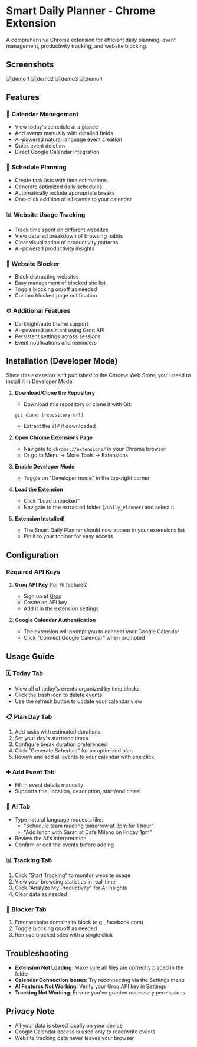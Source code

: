 # Smart Daily Planner - Chrome Extension

A comprehensive Chrome extension for efficient daily planning, event management, productivity tracking, and website blocking.

## Screenshots
![demo 1](https://github.com/user-attachments/assets/f2fe4508-45eb-4b9e-bb73-c6606acbe210)
![demo2](https://github.com/user-attachments/assets/7b04a756-0138-469b-97a7-3ed69be53595)
![demo3 ](https://github.com/user-attachments/assets/663d3b46-a418-46f5-8865-933a890248b6)
![demo4](https://github.com/user-attachments/assets/299a51aa-52f1-4a78-945e-59c6bbd4b28f)


## Features

### 📅 Calendar Management
- View today's schedule at a glance
- Add events manually with detailed fields
- AI-powered natural language event creation
- Quick event deletion
- Direct Google Calendar integration

### 📝 Schedule Planning
- Create task lists with time estimations
- Generate optimized daily schedules
- Automatically include appropriate breaks
- One-click addition of all events to your calendar

### 📊 Website Usage Tracking
- Track time spent on different websites
- View detailed breakdown of browsing habits
- Clear visualization of productivity patterns
- AI-powered productivity insights

### 🚫 Website Blocker
- Block distracting websites
- Easy management of blocked site list
- Toggle blocking on/off as needed
- Custom blocked page notification

### ⚙️ Additional Features
- Dark/light/auto theme support
- AI-powered assistant using Groq API
- Persistent settings across sessions
- Event notifications and reminders

## Installation (Developer Mode)

Since this extension isn't published to the Chrome Web Store, you'll need to install it in Developer Mode:

1. **Download/Clone the Repository**
   - Download this repository or clone it with Git:
   ```
   git clone [repository-url]
   ```
   - Extract the ZIP if downloaded

2. **Open Chrome Extensions Page**
   - Navigate to `chrome://extensions/` in your Chrome browser
   - Or go to Menu → More Tools → Extensions

3. **Enable Developer Mode**
   - Toggle on "Developer mode" in the top-right corner

4. **Load the Extension**
   - Click "Load unpacked"
   - Navigate to the extracted folder (`/Daily_Planner`) and select it

5. **Extension Installed!**
   - The Smart Daily Planner should now appear in your extensions list
   - Pin it to your toolbar for easy access

## Configuration

### Required API Keys

1. **Groq API Key** (for AI features)
   - Sign up at [Groq](https://console.groq.com/)
   - Create an API key
   - Add it in the extension settings

2. **Google Calendar Authentication**
   - The extension will prompt you to connect your Google Calendar
   - Click "Connect Google Calendar" when prompted

## Usage Guide

### 🗓️ Today Tab
- View all of today's events organized by time blocks
- Click the trash icon to delete events
- Use the refresh button to update your calendar view

### 📋 Plan Day Tab
1. Add tasks with estimated durations
2. Set your day's start/end times
3. Configure break duration preferences
4. Click "Generate Schedule" for an optimized plan
5. Review and add all events to your calendar with one click

### ➕ Add Event Tab
- Fill in event details manually
- Supports title, location, description, start/end times

### 🤖 AI Tab
- Type natural language requests like:
  - "Schedule team meeting tomorrow at 3pm for 1 hour"
  - "Add lunch with Sarah at Cafe Milano on Friday 1pm"
- Review the AI's interpretation
- Confirm or edit the events before adding

### 📊 Tracking Tab
1. Click "Start Tracking" to monitor website usage
2. View your browsing statistics in real-time
3. Click "Analyze My Productivity" for AI insights
4. Clear data as needed

### 🚫 Blocker Tab
1. Enter website domains to block (e.g., facebook.com)
2. Toggle blocking on/off as needed
3. Remove blocked sites with a single click

## Troubleshooting

- **Extension Not Loading**: Make sure all files are correctly placed in the folder
- **Calendar Connection Issues**: Try reconnecting via the Settings menu
- **AI Features Not Working**: Verify your Groq API key in Settings
- **Tracking Not Working**: Ensure you've granted necessary permissions

## Privacy Note

- All your data is stored locally on your device
- Google Calendar access is used only to read/write events
- Website tracking data never leaves your browser

